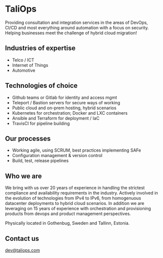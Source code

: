 # TaliOps

Providing consultation and integration services in the areas of DevOps, CI/CD and most everything around automation with a focus on security. Helping businesses meet the challenge of hybrid cloud migration! 

## Industries of expertise

* Telco / ICT
* Internet of Things
* Automotive

## Technologies of choice

* Github teams or Gitlab for identity and access mgmt
* Teleport / Bastion servers for secure ways of working
* Public cloud and on-prem hosting, hybrid scenarios
* Kubernetes for orchestration; Docker and LXC containers
* Ansible and Terraform for deployment / IaC
* TravisCI for pipeline building

## Our processes

* Working agile, using SCRUM, best practices implementing SAFe
* Configuration management & version control
* Build, test, release pipelines

## Who we are

We bring with us over 20 years of experience in handling the strictest compliance and availability requirements in the industry.
Actively involved in the evolution of technologies from IPv4 to IPv6, from homogenuous datacenter deployments to hybrid cloud scenarios.
In addition we are leveraging on 15 years of experience with orchestration and provisioning products from devops and product management perspectives.

Physically located in Gothenbug, Sweden and Tallinn, Estonia.

## Contact us

[dev@taliops.com](mailto:dev@taliops.com")


